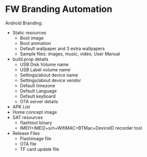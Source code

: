 # FW Branding Automation
Android Branding:
- Static resources
  - Boot image
  - Boot animation
  - Default wallpaper and 3 extra wallpapers
  - Sample files: images, music, video, User Manual
- build.prop details
  - USB Disk Volume name
  - USB Label volume name
  - Settings/about device name
  - Settings/about device vendor
  - Default timezone
  - Default Language
  - Default keyboard
  - OTA server details
- APK List
- Home concept image
- SAT resources
  - flashtool binary
  - IMEI1+IMEI2+s/n+WifiMAC+BTMac+DeviceID recorder tool
- Release Files
  - Flashimage file
  - OTA file
  - TF card update file
